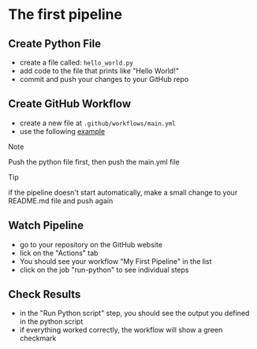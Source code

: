 # The first pipeline

<!-- This is just some test code -->

## Create Python File
- create a file called: `hello_world.py`
- add code to the file that prints like "Hello World!"
- commit and push your changes to your GitHub repo

## Create GitHub Workflow
- create a new file at `.github/workflows/main.yml`
- use the following [example](.github/workflows/main.yml)

> [!NOTE]  
> Push the python file first, then push the main.yml file

> [!TIP]
> if the pipeline doesn't start automatically, make a small change to your README.md file and push again

## Watch Pipeline
- go to your repository on the GitHub website
- lick on the "Actions" tab
- You should see your workflow "My First Pipeline" in the list
- click on the job "run-python" to see individual steps

## Check Results
- in the "Run Python script" step, you should see the output you defined in the python script
- if everything worked correctly, the workflow will show a green checkmark
